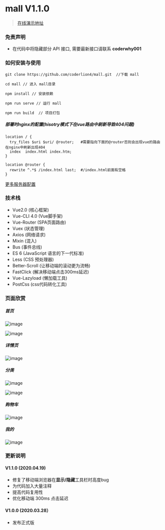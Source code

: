 # mall V1.1.0

> <a href="http://mall.coderlion.com" target="_blank">在线演示地址</a>

### 免责声明

- 在代码中将隐藏部分 API 接口, 需要最新接口请联系 **coderwhy001**

### 如何安装与使用

```base
git clone https://github.com/coderlion4/mall.git  //下载 mall

cd mall // 进入 mall目录

npm install // 安装依赖

npm run serve // 运行 mall

npm run build  // 项目打包
```

##### 部署时nginx的配置(hisotry模式下在vue路由中刷新导致404问题)

```shell
location / {
  try_files $uri $uri/ @router;   #需要指向下面的@router否则会出现vue的路由在nginx中刷新出现404
  index  index.html index.htm;
}
    
location @router {
  rewrite ^.*$ /index.html last;  #/index.html前面有空格
}
```

<a href="https://router.vuejs.org/zh/guide/essentials/history-mode.html">更多服务器配置</a>

### 技术栈

- Vue2.0 (核心框架)
- Vue-CLI 4.0 (Vue脚手架)
- Vue-Router (SPA页面路由)
- Vuex (状态管理)
- Axios (网络请求)
- Mixin (混入)
- Bus (事件总线)
- ES 6 (JavaScript 语言的下一代标准)
- Less (CSS 预处理器)
- Better-Scroll (让移动端的滚动更为流畅)
- FastClick (解决移动端点击300ms延迟)
- Vue-Lazyload (懒加载工具)
- PostCss (css代码转化工具)

### 页面欣赏

##### 首页
![image](https://github.com/coderlion4/mall/blob/master/projectImage/IMG_1004.PNG)

![image](https://github.com/coderlion4/mall/blob/master/projectImage/IMG_1005.PNG)

##### 详情页

![image](https://github.com/coderlion4/mall/blob/master/projectImage/IMG_1006.PNG)

##### 分类

![image](https://github.com/coderlion4/mall/blob/master/projectImage/IMG_1007.PNG)

![image](https://github.com/coderlion4/mall/blob/master/projectImage/IMG_1008.PNG)

##### 购物车

![image](https://github.com/coderlion4/mall/blob/master/projectImage/IMG_1009.PNG)

##### 我的

![image](https://github.com/coderlion4/mall/blob/master/projectImage/IMG_1010.PNG)

### 更新说明

#### V1.1.0 (2020.04.19)

- 修复了移动端浏览器在**显示/隐藏**工具栏时高度bug
- 为代码加入大量注释
- 提高代码复用性
- 优化移动端 300ms 点击延迟

#### V1.0.0 (2020.03.28）

- 发布正式版
